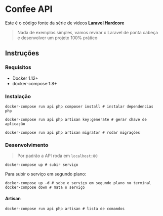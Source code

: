 # Confee API

Este é o código fonte da série de vídeos [**Laravel Hardcore**](https://codecasts.com.br/series/laravel-hardcore)

> Nada de exemplos simples, vamos revirar o Laravel de ponta cabeça e desenvolver um projeto 100% prático


## Instruções

### Requisitos

- Docker 1.12+
- docker-compose 1.8+

### Instalação

```shell
docker-compose run api php composer install # instalar dependencias php
```

```shell
docker-compose run api php artisan key:generate # gerar chave de aplicação
```

```shell
docker-compose run api php artisan migrator # rodar migrações
```

### Desenvolvimento

> Por padrão a API roda em `localhost:80`

```shell
docker-compose up # subir serviço
```

Para subir o serviço em segundo plano:

```shell
docker-compose up -d # sobe o serviço em segundo plano no terminal
docker-compose down # mata o serviço
```

#### Artisan

```shell
docker-compose run api php artisan # lista de comandos
```